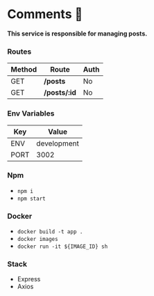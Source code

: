 # Comments 💬

**This service is responsible for managing posts.**

### Routes

| Method | Route          | Auth |
| ------ | -------------- | ---- |
| GET    | **/posts**     | No   |
| GET    | **/posts/:id** | No   |

### Env Variables

| Key  | Value       |
| ---- | ----------- |
| ENV  | development |
| PORT | 3002        |

### Npm

- `npm i`
- `npm start`

### Docker

- `docker build -t app .`
- `docker images`
- `docker run -it ${IMAGE_ID} sh`

### Stack

- Express
- Axios
